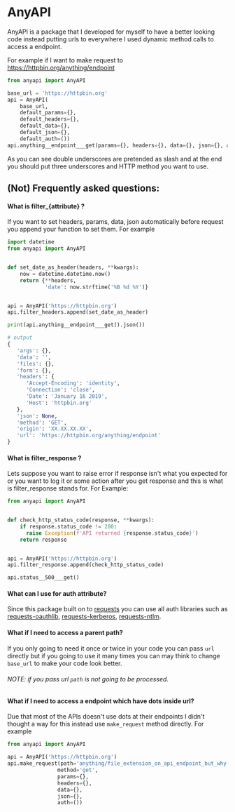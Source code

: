 # AnyAPI
AnyAPI is a package that I developed for myself to have a better looking code instead putting urls to everywhere I used dynamic method calls to access a endpoint.

For example if I want to make request to https://httpbin.org/anything/endpoint
```python
from anyapi import AnyAPI

base_url = 'https://httpbin.org'
api = AnyAPI(
    base_url,
    default_params={},
    default_headers={},
    default_data={},
    default_json={},
    default_auth=())
api.anything__endpoint___get(params={}, headers={}, data={}, json={}, auth=())
```
As you can see double underscores are pretended as slash and at the end you should put three underscores and HTTP method you want to use.


## (Not) Frequently asked questions:

#### What is filter_{attribute} ?
If you want to set headers, params, data, json automatically before request you append your function to set them. For example
```python
import datetime
from anyapi import AnyAPI


def set_date_as_header(headers, **kwargs):
    now = datetime.datetime.now()
    return {**headers,
            'date': now.strftime('%B %d %Y')}


api = AnyAPI('https://httpbin.org')
api.filter_headers.append(set_date_as_header)

print(api.anything__endpoint___get().json())

# output
{
   'args': {},
   'data': '',
   'files': {},
   'form': {},
   'headers': {
      'Accept-Encoding': 'identity',
      'Connection': 'close',
      'Date': 'January 16 2019',
      'Host': 'httpbin.org'
   },
   'json': None,
   'method': 'GET',
   'origin': 'XX.XX.XX.XX',
   'url': 'https://httpbin.org/anything/endpoint'
}
```

#### What is filter_response ?
Lets suppose you want to raise error if response isn't what you expected for or you want to log it or some action after you get response and this is what is filter_response stands for. For Example:
```python
from anyapi import AnyAPI


def check_http_status_code(response, **kwargs):
    if response.status_code != 200:
      raise Exception(f'API returned {response.status_code}')
    return response


api = AnyAPI('https://httpbin.org')
api.filter_response.append(check_http_status_code)

api.status__500___get()
```

#### What can I use for auth attribute?
Since this package built on to [requests](https://github.com/requests/requests) you can use all auth libraries such as [requests-oauthlib](https://github.com/requests/requests-oauthlib), [requests-kerberos](https://github.com/requests/requests-kerberos), [requests-ntlm](https://github.com/requests/requests-ntlm).

#### What if I need to access a parent path?
If you only going to need it once or twice in your code you can pass `url` directly but if you going to use it many times you can may think to change `base_url` to make your code look better.
###### NOTE: if you pass url `path` is not going to be processed.


#### What if I need to access a endpoint which have dots inside url?
Due that most of the APIs doesn't use dots at their endpoints I didn't thought a way for this instead use `make_request` method directly. For example
```python
from anyapi import AnyAPI

api = AnyAPI('https://httpbin.org')
api.make_request(path='anything/file_extension_on_api_endpoint_but_why.json',
                method='get',
                params={},
                headers={},
                data={},
                json={},
                auth=())
```
